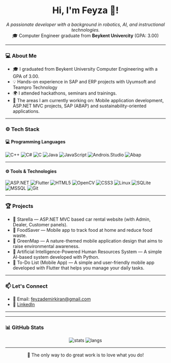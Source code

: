 <h1 align="center"> Hi, I'm Feyza 👋! </h1>
<p align="center">
  <i>A passionate developer with a background in robotics, AI, and instructional technologies.</i><br/>
  🎓 Computer Engineer graduate from <b>Beykent Univercity</b> (GPA: 3.00)
</p>

---

### 💻 About Me

- 🎓 I graduated from Beykent University Computer Engineering with a GPA of 3.00.  
- 💡 Hands-on experience in SAP and ERP projects with Uyumsoft and Teampro Technology
- 🌍 I attended hackathons, seminars and trainings. 
- 🔬 The areas I am currently working on: Mobile application development, ASP.NET MVC projects, SAP (ABAP) and sustainability-oriented applications.

---


### ⚙️ Tech Stack

#### 💻 Programming Languages
![C++](https://img.shields.io/badge/C++-00599C?style=flat&logo=c%2B%2B&logoColor=white)
![C#](https://img.shields.io/badge/C%23-239120?style=flat&logo=c-sharp&logoColor=white)
![C](https://img.shields.io/badge/C-00599C?style=flat&logo=c&logoColor=white)
![Java](https://img.shields.io/badge/Java-ED8B00?style=flat&logo=openjdk&logoColor=white)
![JavaScript](https://img.shields.io/badge/JavaScript-F7DF1E?style=flat&logo=javascript&logoColor=black)
![Androis.Studio](https://img.shields.io/badge/Android_Studio-3DDC84?style=flat&logo=android-studio&logoColor=white)
![Abap](https://img.shields.io/badge/ABAP-EBA300?style=flat&logo=sap&logoColor=white)

---


#### ⚙️ Tools & Technologies
![ASP.NET](https://img.shields.io/badge/ASP.NET-512BD4?style=flat&logo=dotnet&logoColor=white)
![Flutter](https://img.shields.io/badge/Flutter-02569B?style=flat&logo=flutter&logoColor=white) 
![HTML5](https://img.shields.io/badge/HTML5-E34F26?style=flat&logo=html5&logoColor=white) 
![OpenCV](https://img.shields.io/badge/OpenCV-5C3EE8?style=flat&logo=opencv&logoColor=white)
![CSS3](https://img.shields.io/badge/CSS3-1572B6?style=flat&logo=css3&logoColor=white) 
![Linux](https://img.shields.io/badge/Linux-FCC624?style=flat&logo=linux&logoColor=black)
![SQLite](https://img.shields.io/badge/SQLite-07405E?style=flat&logo=sqlite&logoColor=white)
![MSSQL](https://img.shields.io/badge/MSSQL-CC2927?style=flat&logo=microsoftsqlserver&logoColor=white) 
![Git](https://img.shields.io/badge/Git-F05032?style=flat&logo=git&logoColor=white)

---

### 🏆 Projects

- 🌟 Starella — ASP.NET MVC based car rental website (with Admin, Dealer, Customer panels).
- 🥗 FoodSaver — Mobile app to track food at home and reduce food waste.
- 🌱 GreenMap — A nature-themed mobile application design that aims to raise environmental awareness.
- 🤖 Artificial Intelligence-Powered Human Resources System — A simple AI-based system developed with Python.
- 📝 To-Do List (Mobile App) — A simple and user-friendly mobile app developed with Flutter that helps you manage your daily tasks. 

---

### 📫 Let's Connect

- 📩 Email: [feyzademirkiran@gmail.com](mailto:feyzademirkiran@gmail.com)  
- 💼 [LinkedIn](https://www.linkedin.com/in/feyza-demirk%C4%B1ran-017449226/)  

---

---

### 📊 GitHub Stats

<p align="center">
  <img src="https://github-readme-stats.vercel.app/api?username=feyzademirkiran&show_icons=true&theme=radical" alt="stats"/>
  <img src="https://github-readme-stats.vercel.app/api/top-langs/?username=feyzademirkiran&layout=compact&theme=radical" alt="langs"/>
</p>

---

<p align="center">🚀 The only way to do great work is to love what you do!</p>
